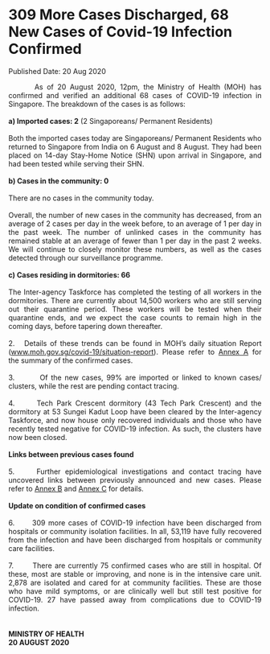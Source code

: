 <html>
    <meta http-equiv="Content-Type" content="text/html; charset=utf-8"/>
    <meta charset="utf-8"/>
    <title>309 More Cases Discharged, 68 New Cases of Covid-19 Infection Confirmed</title>
    <body><h1>309 More Cases Discharged, 68 New Cases of Covid-19 Infection Confirmed</h1>
    <p>Published Date: 20 Aug 2020</p> <p style="text-align: justify;">&nbsp; &nbsp; &nbsp; &nbsp;As of 20 August 2020, 12pm, the Ministry of Health (MOH) has confirmed and verified an additional 68 cases of COVID-19 infection in Singapore. The breakdown of the cases is as follows:<br><br><strong>a) Imported cases: 2</strong> (2 Singaporeans/ Permanent Residents)<br><br>Both the imported cases today are Singaporeans/ Permanent Residents who returned to Singapore from India on 6 August and 8 August. They had been placed on 14-day Stay-Home Notice (SHN) upon arrival in Singapore, and had been tested while serving their SHN.<br><br><strong>b) Cases in the community: 0</strong><br><br>There are no cases in the community today.&nbsp;<br><br>Overall, the number of new cases in the community has decreased, from an average of 2 cases per day in the week before, to an average of 1 per day in the past week. The number of unlinked cases in the community has remained stable at an average of fewer than 1 per day in the past 2 weeks. We will continue to closely monitor these numbers, as well as the cases detected through our surveillance programme.<br><br><strong>c) Cases residing in dormitories: 66<br></strong><br>The Inter-agency Taskforce has completed the testing of all workers in the dormitories. There are currently about 14,500 workers who are still serving out their quarantine period. These workers will be tested when their quarantine ends, and we expect the case counts to remain high in the coming days, before tapering down thereafter.<br><br>2.&nbsp; &nbsp;Details of these trends can be found in MOH’s daily situation Report (<a href="http://www.moh.gov.sg/covid-19/situation-report/" title="" class="" target="">www.moh.gov.sg/covid-19/situation-report</a>). Please refer to <a href="/docs/librariesprovider5/pressroom/press-releases/moh-press-release---annex-a-(20-aug-2020).pdf?sfvrsn=445ced8_0" title="Annex A">Annex A</a>&nbsp;for the summary of the confirmed cases.&nbsp;<br><br>3.&nbsp; &nbsp; &nbsp; &nbsp; Of the new cases, 99% are imported or linked to known cases/ clusters, while the rest are pending contact tracing.&nbsp;<br><br>4.&nbsp; &nbsp; &nbsp; Tech Park Crescent dormitory (43 Tech Park Crescent) and the dormitory at 53 Sungei Kadut Loop have been cleared by the Inter-agency Taskforce, and now house only recovered individuals and those who have recently tested negative for COVID-19 infection. As such, the clusters have now been closed.&nbsp;<br><br><strong>Links between previous cases found<br></strong><br>5.&nbsp; &nbsp; &nbsp;Further epidemiological investigations and contact tracing have uncovered links between previously announced and new cases. Please refer to <a href="/docs/librariesprovider5/pressroom/press-releases/moh-press-release---annex-b-(20-aug-2020).pdf?sfvrsn=1ec6a545_0" title="Annex B">Annex B</a>&nbsp;and <a href="/docs/librariesprovider5/pressroom/press-releases/moh-press-release---annex-c-(20-aug-2020).pdf?sfvrsn=aed615cd_0" title="Annex C">Annex C</a>&nbsp;for details.&nbsp;<br><br><strong>Update on condition of confirmed cases<br></strong><br>6.&nbsp; &nbsp; &nbsp; 309 more cases of COVID-19 infection have been discharged from hospitals or community isolation facilities. In all, 53,119 have fully recovered from the infection and have been discharged from hospitals or community care facilities.&nbsp;<br><br>7.&nbsp; &nbsp; &nbsp; &nbsp;There are currently 75 confirmed cases who are still in hospital. Of these, most are stable or improving, and none is in the intensive care unit. 2,878 are isolated and cared for at community facilities. These are those who have mild symptoms, or are clinically well but still test positive for COVID-19. 27 have passed away from complications due to COVID-19 infection.&nbsp;<br><br><br><strong>MINISTRY OF HEALTH<br>20 AUGUST 2020</strong></p></body>
</html>